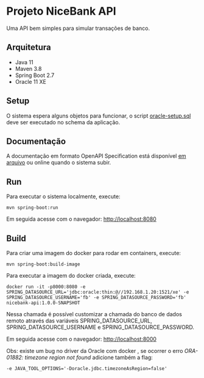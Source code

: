 
# Projeto NiceBank API

Uma API bem simples para simular transações de banco.

## Arquitetura

* Java 11 
* Maven 3.8
* Spring Boot 2.7
* Oracle 11 XE

## Setup

O sistema espera alguns objetos para funcionar, o script [oracle-setup.sql](doc/sql/oracle-setup.sql) deve ser executado no schema da aplicação.

## Documentação 

A documentação em formato OpenAPI Specification está disponível [em arquivo](doc/api/nicebank-api-docs.json) ou online quando o sistema subir. 

## Run 

Para executar o sistema localmente, execute:

```
mvn spring-boot:run
```

Em seguida acesse com o navegador: [http://localhost:8080](http://localhost:8080)


## Build 

Para criar uma imagem do docker para rodar em containers, execute:

```
mvn spring-boot:build-image
```

Para executar a imagem do docker criada, execute:

```
docker run -it -p8000:8080 -e SPRING_DATASOURCE_URL='jdbc:oracle:thin:@//192.168.1.20:1521/xe' -e SPRING_DATASOURCE_USERNAME='fb' -e SPRING_DATASOURCE_PASSWORD='fb' nicebank-api:1.0.0-SNAPSHOT
```

Nessa chamada é possível customizar a chamada do banco de dados remoto através das variáveis SPRING_DATASOURCE_URL, SPRING_DATASOURCE_USERNAME e SPRING_DATASOURCE_PASSWORD.

Em seguida acesse com o navegador: [http://localhost:8000](http://localhost:8000)


Obs: existe um bug no driver da Oracle com docker , se ocorrer o erro  _ORA-01882: timezone region not found_  adicione também a flag: 

```
-e JAVA_TOOL_OPTIONS='-Doracle.jdbc.timezoneAsRegion=false'
```

